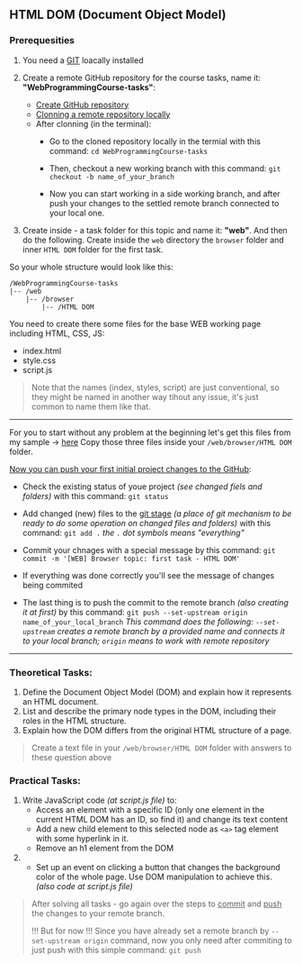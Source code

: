 ## **HTML DOM (Document Object Model)**

### Prerequesities

1. You need a [GIT](https://git-scm.com/book/en/v2/Getting-Started-Installing-Git) loacally installed
   
2. Create a remote GitHub repository for the course tasks, name it:
   **"WebProgrammingCourse-tasks"**:
   - [Create GitHub repository](https://docs.github.com/en/repositories/creating-and-managing-repositories/quickstart-for-repositories#create-a-repository)
   - [Clonning a remote repository locally](https://docs.github.com/en/repositories/creating-and-managing-repositories/cloning-a-repository)
   - After clonning (in the terminal):
     - Go to the cloned repository locally in the termial with this command:
       `cd WebProgrammingCourse-tasks`
    
     - Then, checkout a new working branch with this command:
       `git checkout -b name_of_your_branch`
    
     - Now you can start working in a side working branch, and after push your changes to the settled remote branch connected to your local one.

3.  Create inside - a task folder for this topic and name it: **"web"**.
   And then do the following.
   Create inside the `web` directory the `browser` folder and inner `HTML DOM` folder for the first task.
   
   So your whole structure would look like this:
```
/WebProgrammingCourse-tasks
|-- /web
    |-- /browser
        |-- /HTML DOM
```

You need to create there some files for the base WEB working page including HTML, CSS, JS:
- index.html
- style.css
- script.js

> Note that the names (index, styles, script) are just conventional, so they might be named in another way tihout any issue, it's just common to name them like that.

---

For you to start without any problem at the beginning let's get this files from my sample -> [here](/WEB/Client-server%20architecture/Browser/1%20-%20HTML%20DOM/sample)
Copy those three files inside your `/web/browser/HTML DOM` folder.

<u>Now you can push your first initial project changes to the GitHub</u>:
- Check the existing status of youe project *(see changed fiels and folders)* with this command:
  `git status`

- Add changed (new) files to the <u>git stage</u> *(a place of git mechanism to be ready to do some operation on changed files and folders)* with this command:
  `git add .`
  *the `.` dot symbols means "everything"*

- Commit your chnages with a special message by this command:
  `git commit -m '[WEB] Browser topic: first task - HTML DOM'`

- If everything was done correctly you'll see the message of changes being commited

- The last thing is to push the commit to the remote branch *(also creating it at first)* by this command:
  `git push --set-upstream origin name_of_your_local_branch`
  *This command does the following: `--set-upstream` creates a remote branch by a provided name and connects it to your local branch; `origin` means to work with remote repository*

---
### Theoretical Tasks:

1. Define the Document Object Model (DOM) and explain how it represents an HTML document.
2. List and describe the primary node types in the DOM, including their roles in the HTML structure.
3. Explain how the DOM differs from the original HTML structure of a page.

> Create a text file in your `/web/browser/HTML DOM` folder with answers to these question above
### Practical Tasks:

1. Write JavaScript code *(at script.js file)* to:
    - Access an element with a specific ID (only one element in the current HTML DOM has an ID, so find it) and change its text content
    - Add a new child element to this selected node as `<a>` tag element with some hyperlink in it.
    - Remove an h1 element from the DOM
3. * Set up an event on clicking a button that changes the background color of the whole page. Use DOM manipulation to achieve this.
   *(also code at script.js file)*

> After solving all tasks - go again over the steps to <u>commit</u> and <u>push</u> the changes to your remote branch.
> 
> !!! But for now !!!
> Since you have already set a remote branch by `--set-upstream origin` command, now you only need after commiting to just push with this simple command:
> `git push`